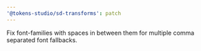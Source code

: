 ```yaml
---
'@tokens-studio/sd-transforms': patch
---
```


Fix font-families with spaces in between them for multiple comma separated font fallbacks.
